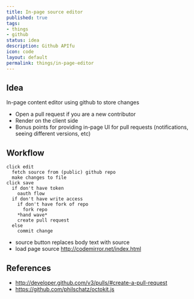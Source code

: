 ```yaml
---
title: In-page source editor
published: true
tags:
- things
- github
status: idea
description: Github APIfu
icon: code
layout: default
permalink: things/in-page-editor
---
```


## Idea

In-page content editor using github to store changes

 - Open a pull request if you are a new contributor
 - Render on the client side
 - Bonus points for providing in-page UI for pull requests (notifications, seeing different versions, etc)

## Workflow

```
click edit
  fetch source from (public) github repo
  make changes to file
click save
  if don't have token
    oauth flow
  if don't have write access
    if don't have fork of repo
      fork repo
    *hand wave*
    create pull request
  else
    commit change
``` 

 - source button
 replaces body text with source
 - load page source 
http://codemirror.net/index.html

## References

 - <http://developer.github.com/v3/pulls/#create-a-pull-request>
 - <https://github.com/philschatz/octokit.js>